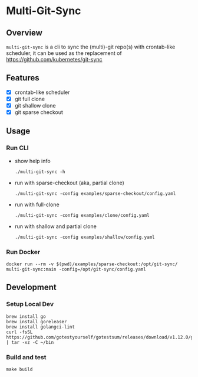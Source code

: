 Multi-Git-Sync
===

## Overview

`multi-git-sync` is a cli to sync the (multi)-git repo(s) with crontab-like scheduler, it can be used as the replacement of https://github.com/kubernetes/git-sync

## Features

* [x] crontab-like scheduler
* [x] git full clone
* [x] git shallow clone
* [x] git sparse checkout

## Usage

### Run CLI
* show help info
  ```shell
  ./multi-git-sync -h
  ```
* run with sparse-checkout (aka, partial clone)
  ```shell
  ./multi-git-sync -config examples/sparse-checkout/config.yaml
  ```
* run with full-clone
  ```shell
  ./multi-git-sync -config examples/clone/config.yaml
  ```
* run with shallow and partial clone
  ```shell
  ./multi-git-sync -config examples/shallow/config.yaml
  ```

### Run Docker
```shell
docker run --rm -v $(pwd)/examples/sparse-checkout:/opt/git-sync/ multi-git-sync:main -config=/opt/git-sync/config.yaml
```

## Development

### Setup Local Dev

```shell
brew install go
brew install goreleaser
brew install golangci-lint
curl -fsSL https://github.com/gotestyourself/gotestsum/releases/download/v1.12.0/gotestsum_1.12.0_darwin_arm64.tar.gz | tar -xz -C ~/bin
```

### Build and test

```shell
make build
```